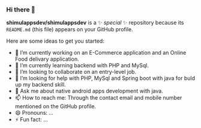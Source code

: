 ### Hi there 👋

**shimulappsdev/shimulappsdev** is a ✨ _special_ ✨ repository because its `README.md` (this file) appears on your GitHub profile.

Here are some ideas to get you started:

- 🔭 I’m currently working on an E-Commerce application and an Online Food delivary application.
- 🌱 I’m currently learning backend with PHP and MySql.
- 👯 I’m looking to collaborate on an entry-level job. 
- 🤔 I’m looking for help with PHP, MySql and Spring boot with java for buld up my backend skill.
- 💬 Ask me about native android apps development with java.
- 📫 How to reach me: Through the contact email and mobile number mentioned on the GitHub profile.
- 😄 Pronouns: ...
- ⚡ Fun fact: ...
